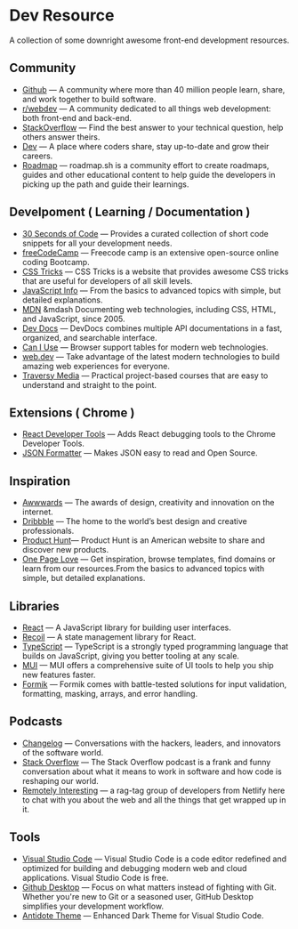 # Dev Resource

A collection of some downright awesome front-end development resources.

## Community
- [Github](https://github.com/) &mdash; A community where more than 40 million people learn, share, and work together to build software.
- [r/webdev](https://www.reddit.com/r/webdev/) &mdash; A community dedicated to all things web development: both front-end and back-end.
- [StackOverflow](https://stackoverflow.com/) &mdash; Find the best answer to your technical question, help others answer theirs.
- [Dev](https://dev.to/) &mdash; A place where coders share, stay up-to-date and grow their careers.
- [Roadmap](https://roadmap.sh/) &mdash; roadmap.sh is a community effort to create roadmaps, guides and other educational content to help guide the developers in picking up the path and guide their learnings.

## Develpoment ( Learning / Documentation )
- [30 Seconds of Code](https://www.30secondsofcode.org/) &mdash; Provides a curated collection of short code snippets for all your development needs.
- [freeCodeCamp](https://www.freecodecamp.org/) &mdash; Freecode camp is an extensive open-source online coding Bootcamp.
- [CSS Tricks](https://css-tricks.com/) &mdash; CSS Tricks is a website that provides awesome CSS tricks that are useful for developers of all skill levels.
- [JavaScript Info](https://javascript.info/) &mdash; From the basics to advanced topics with simple, but detailed explanations.
- [MDN](https://developer.mozilla.org/en-US/) &mdash Documenting web technologies, including CSS, HTML, and JavaScript, since 2005.
- [Dev Docs](https://devdocs.io/) &mdash; DevDocs combines multiple API documentations in a fast, organized, and searchable interface.
- [Can I Use](https://caniuse.com/) &mdash; Browser support tables for modern web technologies.
- [web.dev](https://web.dev/) &mdash; Take advantage of the latest modern technologies to build amazing web experiences for everyone.
- [Traversy Media](https://www.traversymedia.com/) &mdash; Practical project-based courses that are easy to understand and straight to the point.

## Extensions ( Chrome )
- [React Developer Tools](https://chrome.google.com/webstore/detail/react-developer-tools/fmkadmapgofadopljbjfkapdkoienihi) &mdash; Adds React debugging tools to the Chrome Developer Tools.
- [JSON Formatter](https://chrome.google.com/webstore/detail/json-formatter/bcjindcccaagfpapjjmafapmmgkkhgoa/related?hl=en-US) &mdash; Makes JSON easy to read and Open Source.
## Inspiration
- [Awwwards](https://www.awwwards.com/) &mdash; The awards of design, creativity and innovation on the internet.
- [Dribbble](https://dribbble.com/) &mdash; The home to the world’s best design and creative professionals.
- [Product Hunt](https://www.producthunt.com/)&mdash; Product Hunt is an American website to share and discover new products.
- [One Page Love](https://onepagelove.com/) &mdash; Get inspiration, browse templates, find domains or learn from our resources.From the basics to advanced topics with simple, but detailed explanations.

## Libraries
- [React](https://reactjs.org/) &mdash; A JavaScript library for building user interfaces.
- [Recoil](https://recoiljs.org/) &mdash; A state management library for React.
- [TypeScript](https://www.typescriptlang.org/) &mdash; TypeScript is a strongly typed programming language that builds on JavaScript, giving you better tooling at any scale.
- [MUI](https://mui.com/) &mdash; MUI offers a comprehensive suite of UI tools to help you ship new features faster.
- [Formik](https://formik.org/) &mdash; Formik comes with battle-tested solutions for input validation, formatting, masking, arrays, and error handling.

## Podcasts
- [Changelog](https://changelog.com/podcast) &mdash; Conversations with the hackers, leaders, and innovators of the software world.
- [Stack Overflow](https://stackoverflow.blog/podcast/) &mdash; The Stack Overflow podcast is a frank and funny conversation about what it means to work in software and how code is reshaping our world.
- [Remotely Interesting](https://remotelyinteresting.transistor.fm/) &mdash; a rag-tag group of developers from Netlify here to chat with you about the web and all the things that get wrapped up in it.
## Tools
- [Visual Studio Code](https://code.visualstudio.com/) &mdash; Visual Studio Code is a code editor redefined and optimized for building and debugging modern web and cloud applications. Visual Studio Code is free.
- [Github Desktop](https://desktop.github.com/) &mdash; Focus on what matters instead of fighting with Git. Whether you're new to Git or a seasoned user, GitHub Desktop simplifies your development workflow.
- [Antidote Theme](https://marketplace.visualstudio.com/items?itemName=philecker.antidote) &mdash;  Enhanced Dark Theme for Visual Studio Code.
